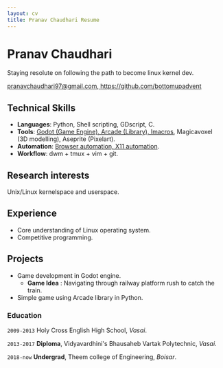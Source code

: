 ```yaml
---
layout: cv
title: Pranav Chaudhari Resume
---
```


# Pranav Chaudhari
Staying resolute on following the path to become linux kernel dev.
<div id="webaddress">
<a href="pranavchaudhari97@gmail.com">pranavchaudhari97@gmail.com, </a>
<a href="https://github.com/bottomupadvent">https://github.com/bottomupadvent</a>
</div>


## Technical Skills

- **Languages**:  Python, Shell scripting, GDscript, C.
- **Tools**:      <u>Godot (Game Engine), Arcade (Library), Imacros</u>, Magicavoxel (3D modelling), Aseprite (Pixelart).
- **Automation**: <u>Browser automation, X11 automation</u>.
- **Workflow**:   dwm + tmux + vim + git.

## Research interests

Unix/Linux kernelspace and userspace.

## Experience

- Core understanding of Linux operating system.
- Competitive programming.

## Projects

- Game development in Godot engine.
    - **Game Idea** : Navigating through railway platform rush to catch the train.
- Simple game using Arcade library in Python.

### Education

`2009-2013`
Holy Cross English High School, *Vasai*.

`2013-2017`
**Diploma**, Vidyavardhini's Bhausaheb Vartak Polytechnic, *Vasai*.

`2018-now`
**Undergrad**, Theem college of Engineering, *Boisar*.


<!-- ### Footer

Last updated: May 2013 -->
